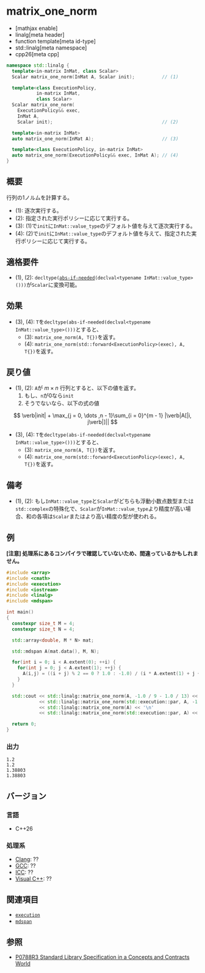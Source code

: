 # matrix_one_norm

* [mathjax enable]
* linalg[meta header]
* function template[meta id-type]
* std::linalg[meta namespace]
* cpp26[meta cpp]

```cpp
namespace std::linalg {
  template<in-matrix InMat, class Scalar>
  Scalar matrix_one_norm(InMat A, Scalar init);          // (1)

  template<class ExecutionPolicy,
           in-matrix InMat,
           class Scalar>
  Scalar matrix_one_norm(
    ExecutionPolicy&& exec,
    InMat A,
    Scalar init);                                        // (2)

  template<in-matrix InMat>
  auto matrix_one_norm(InMat A);                         // (3)

  template<class ExecutionPolicy, in-matrix InMat>
  auto matrix_one_norm(ExecutionPolicy&& exec, InMat A); // (4)
}
```


## 概要
行列の1ノルムを計算する。

- (1): 逐次実行する。
- (2): 指定された実行ポリシーに応じて実行する。
- (3): (1)で`init`に`InMat::value_type`のデフォルト値を与えて逐次実行する。
- (4): (2)で`init`に`InMat::value_type`のデフォルト値を与えて、指定された実行ポリシーに応じて実行する。


## 適格要件
- (1), (2): `decltype(`[`abs-if-needed`](abs-if-needed.md)`(declval<typename InMat::value_type>()))`が`Scalar`に変換可能。


## 効果
- (3), (4): `T`を`decltype(abs-if-needed(declval<typename InMat::value_type>()))`とすると、
  + (3): `matrix_one_norm(A, T{})`を返す。
  + (4): `matrix_one_norm(std::forward<ExecutionPolicy>(exec), A, T{})`を返す。


## 戻り値
- (1), (2): `A`が $m \times n$ 行列とすると、以下の値を返す。
  1. もし、`n`が0なら`init`
  2. そうでないなら、以下の式の値

$$
\verb|init| + \max_{j = 0, \dots ,n - 1}\sum_{i = 0}^{m - 1} |\verb|A[|i, j\verb|]||
$$

- (3), (4): `T`を`decltype(abs-if-needed(declval<typename InMat::value_type>()))`とすると、
  + (3): `matrix_one_norm(A, T{})`を返す。
  + (4): `matrix_one_norm(std::forward<ExecutionPolicy>(exec), A, T{})`を返す。


## 備考
- (1), (2): もし`InMat::value_type`と`Scalar`がどちらも浮動小数点数型または`std::complex`の特殊化で、`Scalar`が`InMat::value_type`より精度が高い場合、和の各項は`Scalar`またはより高い精度の型が使われる。


## 例
**[注意] 処理系にあるコンパイラで確認していないため、間違っているかもしれません。**

```cpp
#include <array>
#include <cmath>
#include <execution>
#include <iostream>
#include <linalg>
#include <mdspan>

int main()
{
  constexpr size_t M = 4;
  constexpr size_t N = 4;

  std::array<double, M * N> mat;

  std::mdspan A(mat.data(), M, N);

  for(int i = 0; i < A.extent(0); ++i) {
    for(int j = 0; j < A.extent(1); ++j) {
      A(i,j) = ((i + j) % 2 == 0 ? 1.0 : -1.0) / (i * A.extent(1) + j + 1);
    }
  }

  std::cout << std::linalg::matrix_one_norm(A, -1.0 / 9 - 1.0 / 13) << '\n'
            << std::linalg::matrix_one_norm(std::execution::par, A, -1.0 / 9 - 1.0 / 13) << '\n'
            << std::linalg::matrix_one_norm(A) << '\n'
            << std::linalg::matrix_one_norm(std::execution::par, A) << '\n';

  return 0;
}
```


### 出力
```
1.2
1.2
1.38803
1.38803
```


## バージョン
### 言語
- C++26

### 処理系
- [Clang](/implementation.md#clang): ??
- [GCC](/implementation.md#gcc): ??
- [ICC](/implementation.md#icc): ??
- [Visual C++](/implementation.md#visual_cpp): ??


## 関連項目
- [`execution`](/reference/execution.md)
- [`mdspan`](/reference/mdspan.md)


## 参照
- [P0788R3 Standard Library Specification in a Concepts and Contracts World](http://www.open-std.org/jtc1/sc22/wg21/docs/papers/2018/p0788r3.pdf)

